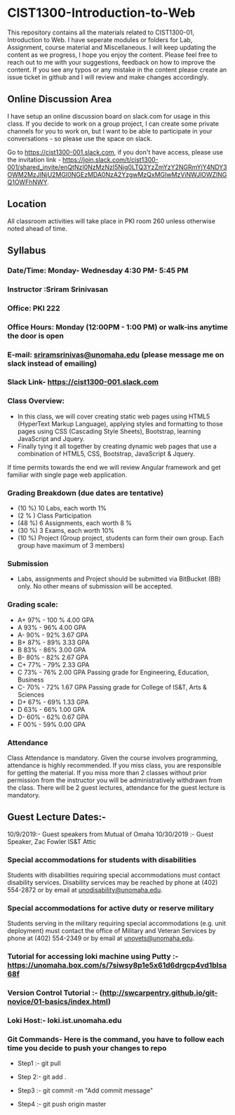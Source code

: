 # CIST1300-Introduction-to-Web

This repository contains all the materials related to CIST1300-01, Introduction to Web. I have seperate modules or folders for Lab, Assignment, course material and Miscellaneous. I will keep updating the content as we progress, I hope you enjoy the content. Please feel free to reach out to me with your suggestions, feedback on how to improve the content. If you see any typos or any mistake in the content please create an issue ticket in github and I will review and make changes accordingly.

## Online Discussion Area
I have setup an online discussion board on slack.com for usage in this class. If you decide to work on a group project, I can create some private channels for you to work on, but I want to be able to participate in your conversations - so please use the space on slack.

Go to https://cist1300-001.slack.com, if you don't have access, please use the invitation link - https://join.slack.com/t/cist1300-001/shared_invite/enQtNzI0NzMzNzI5Njg0LTQ3YzZmYzY2NGRmYjY4NDY3OWM2MzJlNjU2MGI0NGEzMDA0NzA2YzgwMzQxMGIwMzViNWJlOWZlNGQ1OWFhNWY.

## Location
All classroom activities will take place in PKI room 260 unless otherwise noted ahead of time.


## Syllabus
### Date/Time: Monday- Wednesday 4:30 PM- 5:45 PM
### Instructor :Sriram Srinivasan
### Office: PKI 222
### Office Hours: Monday (12:00PM - 1:00 PM) or walk-ins anytime the door is open
### E-mail: sriramsrinivas@unomaha.edu (please message me on slack instead of emailing)
### Slack Link- https://cist1300-001.slack.com

### Class Overview:	
 - In this class, we will cover creating static web pages using HTML5 (HyperText Markup Language),
	applying styles and formatting to those pages using CSS (Cascading Style Sheets), Bootstrap, learning JavaScript and Jquery.  
-  Finally tying it all together by creating dynamic web pages that use a combination of HTML5, CSS, Bootstrap, JavaScript & Jquery.

If time permits towards the end we will review Angular framework and get familiar with single page web application.


### Grading Breakdown (due dates are tentative)
- (10 %)  10 Labs, each worth 1%
- (2 % ) Class Participation
- (48 %) 6 Assignments, each worth 8 %
- (30 %) 3 Exams, each worth 10%
- (10 %) Project (Group project, students can form their own group. Each group have maximum of 3 members)



### Submission
- Labs, assignments and Project should be submitted via BitBucket (BB) only. No other means of submission will be accepted. 

### Grading scale:

- A+	97%	- 100 %	4.00 GPA	
- A	93%	- 96%	4.00 GPA	
- A-	90%	- 92%	3.67 GPA	
- B+	87%	- 89%	3.33 GPA	
- B	83%	- 86%	3.00 GPA	
- B-	80%	- 82%	2.67 GPA	
- C+	77%	- 79%	2.33 GPA	
- C	73%	- 76%	2.00 GPA	Passing grade for Engineering, Education, Business
- C-	70%	- 72%	1.67 GPA	Passing grade for College of IS&T, Arts & Sciences
- D+	67%	- 69%	1.33 GPA	
- D	63%	- 66%	1.00 GPA	
- D-	60%	- 62%	0.67 GPA	
- F	00%	- 59%	0.00 GPA	



### Attendance
Class Attendance is mandatory. Given the course  involves programming, attendance is highly recommended. If you miss class, you are responsible for getting the material. If you miss more than 2 classes without prior permission from the instructor you will be administratively withdrawn from the class.  There will be 2 guest lectures, attendance for the guest lecture is mandatory. 
## Guest Lecture Dates:-
10/9/2019:- Guest speakers from Mutual of Omaha
10/30/2019 :- Guest Speaker, Zac Fowler IS&T Attic


### Special accommodations for students with disabilities
Students with disabilities requiring special accommodations must contact disability services. Disability services may be reached by phone at (402) 554-2872 or by email at unodisability@unomaha.edu.
### Special accommodations for active duty or reserve military
Students serving in the military requiring special accommodations (e.g. unit deployment) must contact the office of Military and Veteran Services by phone at (402) 554-2349 or by email at unovets@unomaha.edu.

### Tutorial for accessing loki machine using Putty :- https://unomaha.box.com/s/7siwsy8p1e5x61d6drgcp4vd1blsa68f

### Version Control Tutorial :- (http://swcarpentry.github.io/git-novice/01-basics/index.html)

### Loki Host:- loki.ist.unomaha.edu

### Git Commands- Here is the command, you have to follow each time you decide to push your changes to repo

- Step1 :- git pull

- Step 2:- git add .

- Step3 :- git commit -m "Add commit message"

- Step4 :- git push origin master





